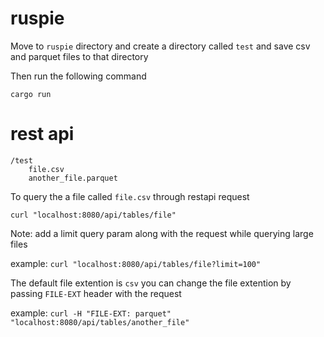 # ruspie
Move to `ruspie` directory and create a directory called `test` and save csv and parquet files to that directory

Then run the following command

```
cargo run
```

# rest api

```
/test
    file.csv
    another_file.parquet
```

To query the a file called `file.csv` through restapi request

`curl "localhost:8080/api/tables/file"`

Note: add a limit query param along with the request while querying large files

example: `curl "localhost:8080/api/tables/file?limit=100"`

The default file extention is `csv`
you can change the file extention by passing `FILE-EXT` header with the request

example:
    `curl -H "FILE-EXT: parquet" "localhost:8080/api/tables/another_file"`